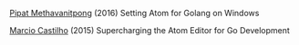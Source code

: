 
[Pipat Methavanitpong](https://fulcronz27.wordpress.com/2016/03/07/setting-atom-for-golang-on-windows/)
(2016) Setting Atom for Golang on Windows

[Marcio Castilho](http://marcio.io/2015/07/supercharging-atom-editor-for-go-development/)
(2015) Supercharging the Atom Editor for Go Development
